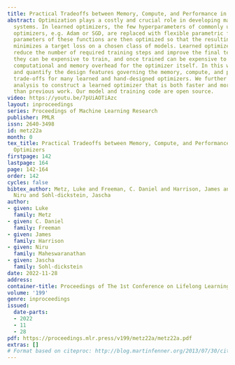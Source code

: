 ```yaml
---
title: Practical Tradeoffs between Memory, Compute, and Performance in Learned Optimizers
abstract: Optimization plays a costly and crucial role in developing machine learning
  systems. In learned optimizers, the few hyperparameters of commonly used hand-designed
  optimizers, e.g. Adam or SGD, are replaced with flexible parametric functions. The
  parameters of these functions are then optimized so that the resulting learned optimizer
  minimizes a target loss on a chosen class of models. Learned optimizers can both
  reduce the number of required training steps and improve the final test loss. However,
  they can be expensive to train, and once trained can be expensive to use due to
  computational and memory overhead for the optimizer itself. In this work, we identify
  and quantify the design features governing the memory, compute, and performance
  trade-offs for many learned and hand-designed optimizers. We further leverage our
  analysis to construct a learned optimizer that is both faster and more memory efficient
  than previous work. Our model and training code are open source.
video: https://youtu.be/7pUiAOTiAzc
layout: inproceedings
series: Proceedings of Machine Learning Research
publisher: PMLR
issn: 2640-3498
id: metz22a
month: 0
tex_title: Practical Tradeoffs between Memory, Compute, and Performance in Learned
  Optimizers
firstpage: 142
lastpage: 164
page: 142-164
order: 142
cycles: false
bibtex_author: Metz, Luke and Freeman, C. Daniel and Harrison, James and Maheswaranathan,
  Niru and Sohl-dickstein, Jascha
author:
- given: Luke
  family: Metz
- given: C. Daniel
  family: Freeman
- given: James
  family: Harrison
- given: Niru
  family: Maheswaranathan
- given: Jascha
  family: Sohl-dickstein
date: 2022-11-28
address:
container-title: Proceedings of The 1st Conference on Lifelong Learning Agents
volume: '199'
genre: inproceedings
issued:
  date-parts:
  - 2022
  - 11
  - 28
pdf: https://proceedings.mlr.press/v199/metz22a/metz22a.pdf
extras: []
# Format based on citeproc: http://blog.martinfenner.org/2013/07/30/citeproc-yaml-for-bibliographies/
---
```

